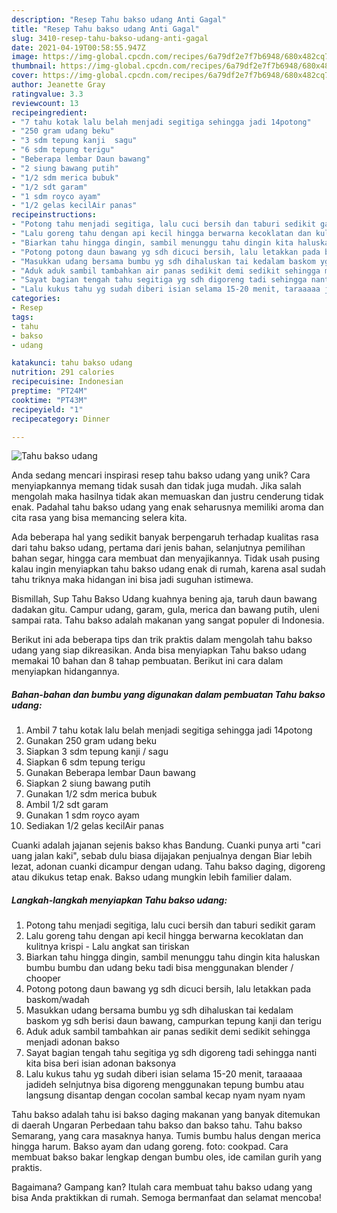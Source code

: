 ```yaml
---
description: "Resep Tahu bakso udang Anti Gagal"
title: "Resep Tahu bakso udang Anti Gagal"
slug: 3410-resep-tahu-bakso-udang-anti-gagal
date: 2021-04-19T00:58:55.947Z
image: https://img-global.cpcdn.com/recipes/6a79df2e7f7b6948/680x482cq70/tahu-bakso-udang-foto-resep-utama.jpg
thumbnail: https://img-global.cpcdn.com/recipes/6a79df2e7f7b6948/680x482cq70/tahu-bakso-udang-foto-resep-utama.jpg
cover: https://img-global.cpcdn.com/recipes/6a79df2e7f7b6948/680x482cq70/tahu-bakso-udang-foto-resep-utama.jpg
author: Jeanette Gray
ratingvalue: 3.3
reviewcount: 13
recipeingredient:
- "7 tahu kotak lalu belah menjadi segitiga sehingga jadi 14potong"
- "250 gram udang beku"
- "3 sdm tepung kanji  sagu"
- "6 sdm tepung terigu"
- "Beberapa lembar Daun bawang"
- "2 siung bawang putih"
- "1/2 sdm merica bubuk"
- "1/2 sdt garam"
- "1 sdm royco ayam"
- "1/2 gelas kecilAir panas"
recipeinstructions:
- "Potong tahu menjadi segitiga, lalu cuci bersih dan taburi sedikit garam"
- "Lalu goreng tahu dengan api kecil hingga berwarna kecoklatan dan kulitnya krispi Lalu angkat san tiriskan"
- "Biarkan tahu hingga dingin, sambil menunggu tahu dingin kita haluskan bumbu bumbu dan udang beku tadi bisa menggunakan blender / chooper"
- "Potong potong daun bawang yg sdh dicuci bersih, lalu letakkan pada baskom/wadah"
- "Masukkan udang bersama bumbu yg sdh dihaluskan tai kedalam baskom yg sdh berisi daun bawang, campurkan tepung kanji dan terigu"
- "Aduk aduk sambil tambahkan air panas sedikit demi sedikit sehingga menjadi adonan bakso"
- "Sayat bagian tengah tahu segitiga yg sdh digoreng tadi sehingga nanti kita bisa beri isian adonan baksonya"
- "Lalu kukus tahu yg sudah diberi isian selama 15-20 menit, taraaaaa jadideh selnjutnya bisa digoreng menggunakan tepung bumbu atau langsung disantap dengan cocolan sambal kecap nyam nyam nyam"
categories:
- Resep
tags:
- tahu
- bakso
- udang

katakunci: tahu bakso udang 
nutrition: 291 calories
recipecuisine: Indonesian
preptime: "PT24M"
cooktime: "PT43M"
recipeyield: "1"
recipecategory: Dinner

---
```



![Tahu bakso udang](https://img-global.cpcdn.com/recipes/6a79df2e7f7b6948/680x482cq70/tahu-bakso-udang-foto-resep-utama.jpg)

Anda sedang mencari inspirasi resep tahu bakso udang yang unik? Cara menyiapkannya memang tidak susah dan tidak juga mudah. Jika salah mengolah maka hasilnya tidak akan memuaskan dan justru cenderung tidak enak. Padahal tahu bakso udang yang enak seharusnya memiliki aroma dan cita rasa yang bisa memancing selera kita.

Ada beberapa hal yang sedikit banyak berpengaruh terhadap kualitas rasa dari tahu bakso udang, pertama dari jenis bahan, selanjutnya pemilihan bahan segar, hingga cara membuat dan menyajikannya. Tidak usah pusing kalau ingin menyiapkan tahu bakso udang enak di rumah, karena asal sudah tahu triknya maka hidangan ini bisa jadi suguhan istimewa.

Bismillah, Sup Tahu Bakso Udang kuahnya bening aja, taruh daun bawang dadakan gitu. Campur udang, garam, gula, merica dan bawang putih, uleni sampai rata. Tahu bakso adalah makanan yang sangat populer di Indonesia.


Berikut ini ada beberapa tips dan trik praktis dalam mengolah tahu bakso udang yang siap dikreasikan. Anda bisa menyiapkan Tahu bakso udang memakai 10 bahan dan 8 tahap pembuatan. Berikut ini cara dalam menyiapkan hidangannya.

<!--inarticleads1-->

##### Bahan-bahan dan bumbu yang digunakan dalam pembuatan Tahu bakso udang:

1. Ambil 7 tahu kotak lalu belah menjadi segitiga sehingga jadi 14potong
1. Gunakan 250 gram udang beku
1. Siapkan 3 sdm tepung kanji / sagu
1. Siapkan 6 sdm tepung terigu
1. Gunakan Beberapa lembar Daun bawang
1. Siapkan 2 siung bawang putih
1. Gunakan 1/2 sdm merica bubuk
1. Ambil 1/2 sdt garam
1. Gunakan 1 sdm royco ayam
1. Sediakan 1/2 gelas kecilAir panas


Cuanki adalah jajanan sejenis bakso khas Bandung. Cuanki punya arti &#34;cari uang jalan kaki&#34;, sebab dulu biasa dijajakan penjualnya dengan Biar lebih lezat, adonan cuanki dicampur dengan udang. Tahu bakso daging, digoreng atau dikukus tetap enak. Bakso udang mungkin lebih familier dalam. 

<!--inarticleads2-->

##### Langkah-langkah menyiapkan Tahu bakso udang:

1. Potong tahu menjadi segitiga, lalu cuci bersih dan taburi sedikit garam
1. Lalu goreng tahu dengan api kecil hingga berwarna kecoklatan dan kulitnya krispi - Lalu angkat san tiriskan
1. Biarkan tahu hingga dingin, sambil menunggu tahu dingin kita haluskan bumbu bumbu dan udang beku tadi bisa menggunakan blender / chooper
1. Potong potong daun bawang yg sdh dicuci bersih, lalu letakkan pada baskom/wadah
1. Masukkan udang bersama bumbu yg sdh dihaluskan tai kedalam baskom yg sdh berisi daun bawang, campurkan tepung kanji dan terigu
1. Aduk aduk sambil tambahkan air panas sedikit demi sedikit sehingga menjadi adonan bakso
1. Sayat bagian tengah tahu segitiga yg sdh digoreng tadi sehingga nanti kita bisa beri isian adonan baksonya
1. Lalu kukus tahu yg sudah diberi isian selama 15-20 menit, taraaaaa jadideh selnjutnya bisa digoreng menggunakan tepung bumbu atau langsung disantap dengan cocolan sambal kecap nyam nyam nyam


Tahu bakso adalah tahu isi bakso daging makanan yang banyak ditemukan di daerah Ungaran Perbedaan tahu bakso dan bakso tahu. Tahu bakso Semarang, yang cara masaknya hanya. Tumis bumbu halus dengan merica hingga harum. Bakso ayam dan udang goreng. foto: cookpad. Cara membuat bakso bakar lengkap dengan bumbu oles, ide camilan gurih yang praktis. 

Bagaimana? Gampang kan? Itulah cara membuat tahu bakso udang yang bisa Anda praktikkan di rumah. Semoga bermanfaat dan selamat mencoba!
